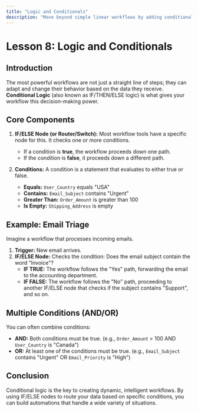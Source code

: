 ```yaml
---
title: "Logic and Conditionals"
description: "Move beyond simple linear workflows by adding conditional logic that allows your automations to make decisions."
---
```

# Lesson 8: Logic and Conditionals

## Introduction
The most powerful workflows are not just a straight line of steps; they can adapt and change their behavior based on the data they receive. **Conditional Logic** (also known as IF/THEN/ELSE logic) is what gives your workflow this decision-making power.

## Core Components

1.  **IF/ELSE Node (or Router/Switch):** Most workflow tools have a specific node for this. It checks one or more conditions.
    *   If a condition is **true**, the workflow proceeds down one path.
    *   If the condition is **false**, it proceeds down a different path.

2.  **Conditions:** A condition is a statement that evaluates to either true or false.
    *   **Equals:** `User_Country` equals "USA"
    *   **Contains:** `Email_Subject` contains "Urgent"
    *   **Greater Than:** `Order_Amount` is greater than 100
    *   **Is Empty:** `Shipping_Address` is empty

## Example: Email Triage
Imagine a workflow that processes incoming emails.

1.  **Trigger:** New email arrives.
2.  **IF/ELSE Node:** Checks the condition: Does the email subject contain the word "Invoice"?
    *   **IF TRUE:** The workflow follows the "Yes" path, forwarding the email to the accounting department.
    *   **IF FALSE:** The workflow follows the "No" path, proceeding to another IF/ELSE node that checks if the subject contains "Support", and so on.

## Multiple Conditions (AND/OR)
You can often combine conditions:
*   **AND:** Both conditions must be true. (e.g., `Order_Amount` > 100 AND `User_Country` is "Canada")
*   **OR:** At least one of the conditions must be true. (e.g., `Email_Subject` contains "Urgent" OR `Email_Priority` is "High")

## Conclusion
Conditional logic is the key to creating dynamic, intelligent workflows. By using IF/ELSE nodes to route your data based on specific conditions, you can build automations that handle a wide variety of situations.
